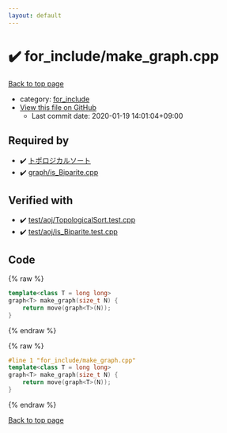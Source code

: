 ```yaml
---
layout: default
---
```


<!-- mathjax config similar to math.stackexchange -->
<script type="text/javascript" async
  src="https://cdnjs.cloudflare.com/ajax/libs/mathjax/2.7.5/MathJax.js?config=TeX-MML-AM_CHTML">
</script>
<script type="text/x-mathjax-config">
  MathJax.Hub.Config({
    TeX: { equationNumbers: { autoNumber: "AMS" }},
    tex2jax: {
      inlineMath: [ ['$','$'] ],
      processEscapes: true
    },
    "HTML-CSS": { matchFontHeight: false },
    displayAlign: "left",
    displayIndent: "2em"
  });
</script>

<script type="text/javascript" src="https://cdnjs.cloudflare.com/ajax/libs/jquery/3.4.1/jquery.min.js"></script>
<script src="https://cdn.jsdelivr.net/npm/jquery-balloon-js@1.1.2/jquery.balloon.min.js" integrity="sha256-ZEYs9VrgAeNuPvs15E39OsyOJaIkXEEt10fzxJ20+2I=" crossorigin="anonymous"></script>
<script type="text/javascript" src="../../assets/js/copy-button.js"></script>
<link rel="stylesheet" href="../../assets/css/copy-button.css" />


# :heavy_check_mark: for_include/make_graph.cpp

<a href="../../index.html">Back to top page</a>

* category: <a href="../../index.html#8be7b0dfa7a3a788ad1d174f54f0cafd">for_include</a>
* <a href="{{ site.github.repository_url }}/blob/master/for_include/make_graph.cpp">View this file on GitHub</a>
    - Last commit date: 2020-01-19 14:01:04+09:00




## Required by

* :heavy_check_mark: <a href="../graph/TopologicalSort.cpp.html">トポロジカルソート</a>
* :heavy_check_mark: <a href="../graph/is_Biparite.cpp.html">graph/is_Biparite.cpp</a>


## Verified with

* :heavy_check_mark: <a href="../../verify/test/aoj/TopologicalSort.test.cpp.html">test/aoj/TopologicalSort.test.cpp</a>
* :heavy_check_mark: <a href="../../verify/test/aoj/is_Biparite.test.cpp.html">test/aoj/is_Biparite.test.cpp</a>


## Code

<a id="unbundled"></a>
{% raw %}
```cpp
template<class T = long long>
graph<T> make_graph(size_t N) {
	return move(graph<T>(N));
}
```
{% endraw %}

<a id="bundled"></a>
{% raw %}
```cpp
#line 1 "for_include/make_graph.cpp"
template<class T = long long>
graph<T> make_graph(size_t N) {
	return move(graph<T>(N));
}
```
{% endraw %}

<a href="../../index.html">Back to top page</a>

